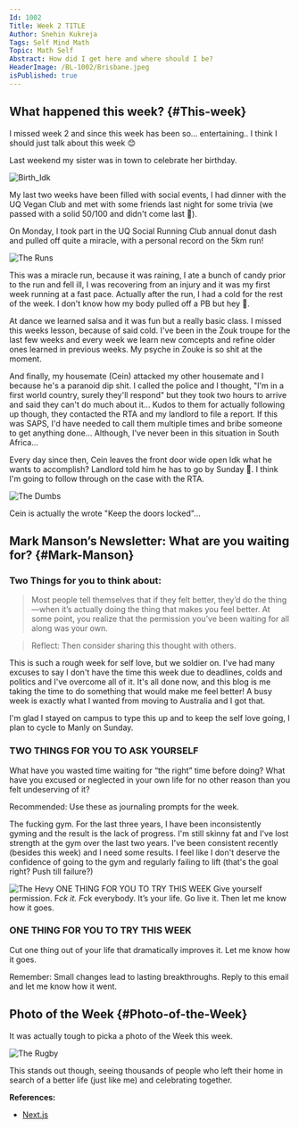 ```yaml
---
Id: 1002
Title: Week 2 TITLE
Author: Snehin Kukreja
Tags: Self Mind Math
Topic: Math Self
Abstract: How did I get here and where should I be?
HeaderImage: /BL-1002/Brisbane.jpeg
isPublished: true
---
```

## What happened this week? {#This-week}

I missed week 2 and since this week has been so... entertaining.. I think I should just talk about this week 😊

Last weekend my sister was in town to celebrate her birthday. 

![Birth_Idk](/BL-1002/nish_squad.jpeg)

My last two weeks have been filled with social events, I had dinner with the UQ Vegan Club and met with some friends last night for some trivia (we passed with a solid 50/100 and didn't come last 🎉).

On Monday, I took part in the UQ Social Running Club annual donut dash and pulled off quite a miracle, with a personal record on the 5km run!

![The Runs](/BL-1002/strava.jpeg)

This was a miracle run, because it was raining, I ate a bunch of candy prior to the run and fell ill, I was recovering from an injury and it was my first week running at a fast pace.
Actually after the run, I had a cold for the rest of the week. I don't know how my body pulled off a PB but hey 🍻.

At dance we learned salsa and it was fun but a really basic class. I missed this weeks lesson, because of said cold. I've been in the Zouk troupe for the last few weeks and every week we learn new comcepts and refine older ones learned in previous weeks. My psyche in Zouke is so shit at the moment. 

And finally, my housemate (Cein) attacked my other housemate and I because he's a paranoid dip shit. I called the police and I thought, "I'm in a first world country, surely they'll respond" but they took two hours to arrive and said they can't do much about it... Kudos to them for actually following up though, they contacted the RTA and my landlord to file a report.
If this was SAPS, I'd have needed to call them multiple times and bribe someone to get anything done... Although, I've never been in this situation in South Africa...

Every day since then, Cein leaves the front door wide open Idk what he wants to accomplish? Landlord told him he has to go by Sunday 🤞. I think I'm going to follow through on the case with the RTA.

![The Dumbs](/BL-1002/cein.jpeg)

Cein is actually the wrote "Keep the doors locked"...

## Mark Manson’s Newsletter: What are you waiting for? {#Mark-Manson}

### Two Things for you to think about:
>Most people tell themselves that if they felt better, they’d do the thing—when it’s actually doing the thing that makes you feel better.
>At some point, you realize that the permission you’ve been waiting for all along was your own.

>Reflect: Then consider sharing this thought with others.

This is such a rough week for self love, but we soldier on. I've had many excuses to say I don't have the time this week due to deadlines, colds and politics and I've overcome all of it.
It's all done now, and this blog is me taking the time to do something that would make me feel better! A busy week is exactly what I wanted from moving to Australia and I got that.

I'm glad I stayed on campus to type this up and to keep the self love going, I plan to cycle to Manly on Sunday.

### TWO THINGS FOR YOU TO ASK YOURSELF
What have you wasted time waiting for “the right” time before doing? What have you excused or neglected in your own life for no other reason than you felt undeserving of it?

Recommended: Use these as journaling prompts for the week.	

The fucking gym. For the last three years, I have been inconsistently gyming and the result is the lack of progress. I'm still skinny fat and I've lost strength at the gym over the last two years. I've been consistent recently (besides this week) and I need some results. I feel like I don't deserve the confidence of going to the gym and regularly failing to lift (that's the goal right? Push till failure?)

![The Hevy](/BL-1002/hevy.jpeg)
ONE THING FOR YOU TO TRY THIS WEEK
Give yourself permission. F*ck it. F*ck everybody. It’s your life. Go live it. Then let me know how it goes.

### ONE THING FOR YOU TO TRY THIS WEEK
Cut one thing out of your life that dramatically improves it. Let me know how it goes.

Remember: Small changes lead to lasting breakthroughs. Reply to this email and let me know how it went.

## Photo of the Week {#Photo-of-the-Week}

It was actually tough to picka a photo of the Week this week.

![The Rugby](/BL-1002/photo_weel.jpeg)

This stands out though, seeing thousands of people who left their home in search of a better life (just like me) and celebrating together.

**References:**

- <a href="https://nextjs.org/docs/getting-started" target="_blank">Next.js</a>
